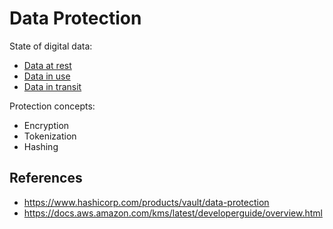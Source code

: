 # Data Protection

State of digital data:

- [Data at rest](https://en.wikipedia.org/wiki/Data_at_rest)
- [Data in use](https://en.wikipedia.org/wiki/Data_in_use)
- [Data in transit](https://en.wikipedia.org/wiki/Data_in_transit)

Protection concepts:

- Encryption
- Tokenization
- Hashing

## References

- <https://www.hashicorp.com/products/vault/data-protection>
- <https://docs.aws.amazon.com/kms/latest/developerguide/overview.html>
